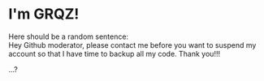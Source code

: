 # I'm GRQZ!
Here should be a random sentence:  
Hey Github moderator, please contact me before you want to suspend my account so that I have time to backup all my code.
Thank you!!!

...?   
